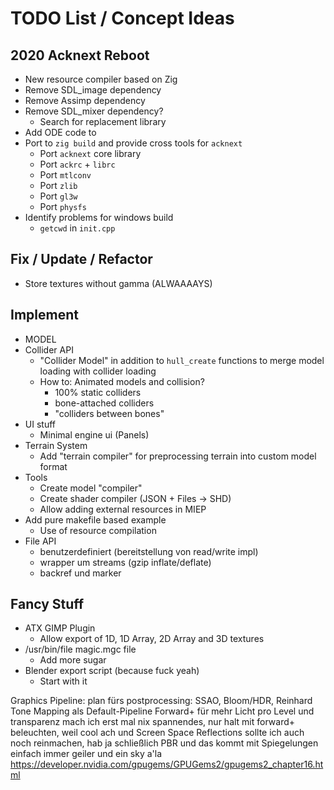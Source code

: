 # TODO List / Concept Ideas

## 2020 Acknext Reboot
- New resource compiler based on Zig
- Remove SDL_image dependency
- Remove Assimp dependency
- Remove SDL_mixer dependency?
  - Search for replacement library
- Add ODE code to 
- Port to `zig build` and provide cross tools for `acknext`
  - Port `acknext` core library
  - Port `ackrc` + `librc`
  - Port `mtlconv`
  - Port `zlib`
  - Port `gl3w`
  - Port `physfs`
- Identify problems for windows build
  - `getcwd` in `init.cpp`

## Fix / Update / Refactor

- Store textures without gamma (ALWAAAAYS)

## Implement
- MODEL
- Collider API
	- "Collider Model" in addition to `hull_create` functions
	  to merge model loading with collider loading
	- How to: Animated models and collision?
		- 100% static colliders
		- bone-attached colliders
		- "colliders between bones"
- UI stuff
	- Minimal engine ui (Panels)
- Terrain System
	- Add "terrain compiler" for preprocessing terrain
		into custom model format
- Tools
	- Create model "compiler"
	- Create shader compiler (JSON + Files → SHD)
	- Allow adding external resources in MIEP
- Add pure makefile based example
	- Use of resource compilation
- File API
	- benutzerdefiniert (bereitstellung von read/write impl)
	- wrapper um streams (gzip inflate/deflate)
	- backref und marker

## Fancy Stuff
- ATX GIMP Plugin
	- Allow export of 1D, 1D Array, 2D Array and 3D textures
- /usr/bin/file magic.mgc file
	- Add more sugar
- Blender export script (because fuck yeah)
	- Start with it
	
Graphics Pipeline:
plan fürs postprocessing: SSAO, Bloom/HDR, Reinhard Tone Mapping als Default-Pipeline
Forward+ für mehr Licht pro Level
und transparenz mach ich erst mal nix spannendes, nur halt mit forward+ beleuchten, weil cool
ach und Screen Space Reflections sollte ich auch noch reinmachen, hab ja schließlich PBR und das kommt mit Spiegelungen einfach immer geiler
und ein sky a'la https://developer.nvidia.com/gpugems/GPUGems2/gpugems2_chapter16.html